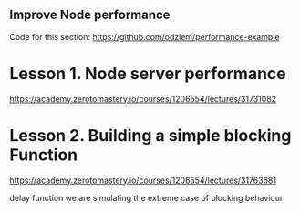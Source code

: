 ## Improve Node performance

Code for this section:
https://github.com/odziem/performance-example

# Lesson 1. Node server performance

https://academy.zerotomastery.io/courses/1206554/lectures/31731082

# Lesson 2. Building a simple blocking Function

https://academy.zerotomastery.io/courses/1206554/lectures/31763681

delay function we are simulating the extreme case of blocking behaviour

